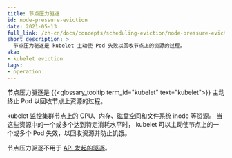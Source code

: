 ```yaml
---
title: 节点压力驱逐
id: node-pressure-eviction
date: 2021-05-13
full_link: /zh-cn/docs/concepts/scheduling-eviction/node-pressure-eviction/
short_description: >
  节点压力驱逐是 kubelet 主动使 Pod 失败以回收节点上的资源的过程。
aka:
- kubelet eviction
tags:
- operation
---
```


节点压力驱逐是 {{<glossary_tooltip term_id="kubelet" text="kubelet">}} 主动终止 Pod 以回收节点上资源的过程。


kubelet 监控集群节点上的 CPU、内存、磁盘空间和文件系统 inode 等资源。
当这些资源中的一个或多个达到特定消耗水平时，
kubelet 可以主动使节点上的一个或多个 Pod 失效，以回收资源并防止饥饿。

节点压力驱逐不用于 [API 发起的驱逐](/zh-cn/docs/concepts/scheduling-eviction/api-eviction/)。
